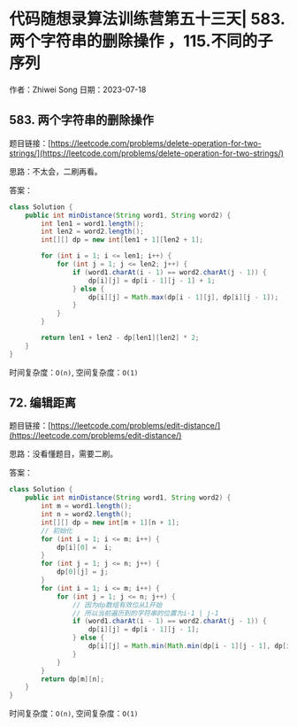 # 代码随想录算法训练营第五十三天| 583. 两个字符串的删除操作 ，115.不同的子序列  
作者：Zhiwei Song 
日期：2023-07-18

## 583. 两个字符串的删除操作
题目链接：[https://leetcode.com/problems/delete-operation-for-two-strings/](https://leetcode.com/problems/delete-operation-for-two-strings/)

思路：不太会，二刷再看。

答案：

```java
class Solution {
    public int minDistance(String word1, String word2) {
        int len1 = word1.length();
        int len2 = word2.length();
        int[][] dp = new int[len1 + 1][len2 + 1];

        for (int i = 1; i <= len1; i++) {
            for (int j = 1; j <= len2; j++) {
                if (word1.charAt(i - 1) == word2.charAt(j - 1)) {
                    dp[i][j] = dp[i - 1][j - 1] + 1;
                } else {
                    dp[i][j] = Math.max(dp[i - 1][j], dp[i][j - 1]);
                }
            }
        }

        return len1 + len2 - dp[len1][len2] * 2;
    }
}
```

时间复杂度：``O(n)``, 空间复杂度：``O(1)``

## 72. 编辑距离
题目链接：[https://leetcode.com/problems/edit-distance/](https://leetcode.com/problems/edit-distance/)

思路：没看懂题目，需要二刷。

答案：

```java
class Solution {
    public int minDistance(String word1, String word2) {
        int m = word1.length();
        int n = word2.length();
        int[][] dp = new int[m + 1][n + 1];
        // 初始化
        for (int i = 1; i <= m; i++) {
            dp[i][0] =  i;
        }
        for (int j = 1; j <= n; j++) {
            dp[0][j] = j;
        }
        for (int i = 1; i <= m; i++) {
            for (int j = 1; j <= n; j++) {
                // 因为dp数组有效位从1开始
                // 所以当前遍历到的字符串的位置为i-1 | j-1
                if (word1.charAt(i - 1) == word2.charAt(j - 1)) {
                    dp[i][j] = dp[i - 1][j - 1];
                } else {
                    dp[i][j] = Math.min(Math.min(dp[i - 1][j - 1], dp[i][j - 1]), dp[i - 1][j]) + 1;
                }
            }
        }
        return dp[m][n];
    }
}
```

时间复杂度：``O(n)``, 空间复杂度：``O(1)``
